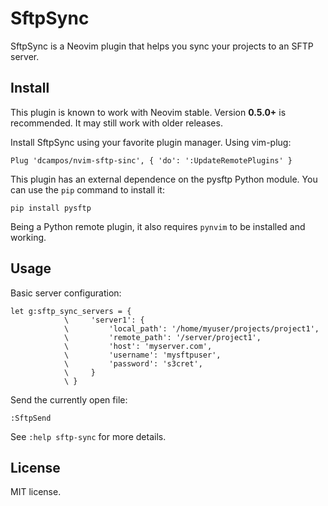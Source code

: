 # SftpSync

SftpSync is a Neovim plugin that helps you sync your projects to an SFTP
server.

## Install

This plugin is known to work with Neovim stable. Version **0.5.0+** is
recommended. It may still work with older releases.

Install SftpSync using your favorite plugin manager. Using vim-plug:

```vim
Plug 'dcampos/nvim-sftp-sinc', { 'do': ':UpdateRemotePlugins' }
```

This plugin has an external dependence on the pysftp Python module. You can use
the `pip` command to install it:

```
pip install pysftp
```

Being a Python remote plugin, it also requires `pynvim` to be installed and
working.

## Usage

Basic server configuration:

```
let g:sftp_sync_servers = {
            \     'server1': {
            \         'local_path': '/home/myuser/projects/project1',
            \         'remote_path': '/server/project1',
            \         'host': 'myserver.com',
            \         'username': 'mysftpuser',
            \         'password': 's3cret',
            \     }
            \ }
```

Send the currently open file:

```
:SftpSend
```

See `:help sftp-sync` for more details.

## License

MIT license.

